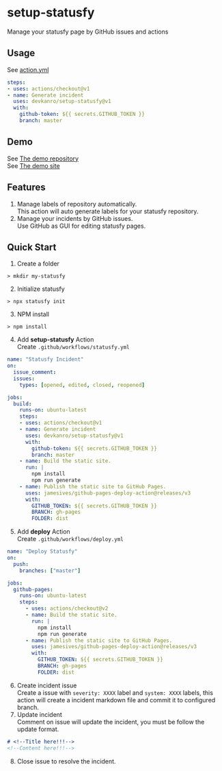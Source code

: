 # setup-statusfy
Manage your statusfy page by GitHub issues and actions

## Usage

See [action.yml](action.yml)

```yaml
steps:
- uses: actions/checkout@v1
- name: Generate incident
  uses: devkanro/setup-statusfy@v1
  with:
    github-token: ${{ secrets.GITHUB_TOKEN }}
    branch: master
```

## Demo

See [The demo repository](https://github.com/devkanro/setup-statusfy-demo)  
See [The demo site](http://statusfy.higan.me)

## Features
1. Manage labels of repository automatically.  
    This action will auto generate labels for your statusfy repository.
2. Manage your incidents by GitHub issues.  
    Use GitHub as GUI for editing statusfy pages.

## Quick Start

1. Create a folder
```shell
> mkdir my-statusfy
```

2. Initialize statusfy
```shell
> npx statusfy init
```

3. NPM install
```shell
> npm install
```

4. Add **setup-statusfy** Action  
    Create `.github/workflows/statusfy.yml`
```yaml
name: "Statusfy Incident"
on:
  issue_comment:
  issues:
    types: [opened, edited, closed, reopened]

jobs:
  build:
    runs-on: ubuntu-latest
    steps:
    - uses: actions/checkout@v1
    - name: Generate incident
      uses: devkanro/setup-statusfy@v1
      with:
        github-token: ${{ secrets.GITHUB_TOKEN }}
        branch: master
    - name: Build the static site.
      run: |
        npm install
        npm run generate
    - name: Publish the static site to GitHub Pages.
      uses: jamesives/github-pages-deploy-action@releases/v3
      with:
        GITHUB_TOKEN: ${{ secrets.GITHUB_TOKEN }}
        BRANCH: gh-pages
        FOLDER: dist
```

5. Add **deploy** Action  
    Create `.github/workflows/deploy.yml`
```yaml
name: "Deploy Statusfy"
on:
  push:
    branches: ["master"]

jobs:
  github-pages:
    runs-on: ubuntu-latest
    steps:
      - uses: actions/checkout@v2
      - name: Build the static site.
        run: |
          npm install
          npm run generate
      - name: Publish the static site to GitHub Pages.
        uses: jamesives/github-pages-deploy-action@releases/v3
        with:
          GITHUB_TOKEN: ${{ secrets.GITHUB_TOKEN }}
          BRANCH: gh-pages
          FOLDER: dist
```
6. Create incident issue  
  Create a issue with `severity: XXXX` label and `system: XXXX` labels, this action will create a incident markdown file and commit it to configured branch.
7. Update incident  
  Comment on issue will update the incident, you must be follow the update format.
```Markdown
# <!--Title here!!!-->
<!--Content here!!!-->
```
8. Close issue to resolve the incident.
